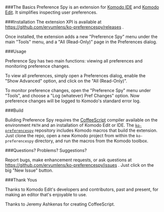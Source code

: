 
###The Basics
Preference Spy is an extension for [Komodo IDE](http://komodoide.com/) and [Komodo Edit](http://komodoide.com/komodo-edit/).
It simplifies inspecting user preferences.

###Installation
The extension XPI is available at https://github.com/ervumlens/ko-preferencespy/releases .

Once installed, the extension adds a new "Preference Spy" menu under the main "Tools" menu,
and a "All (Read-Only)" page in the Preferences dialog.

###Usage

Preference Spy has two main functions: viewing all preferences and monitoring preference changes.

To view all preferences, simply open a Preferences dialog, enable the "Show Advanced" option,
and click on the "All (Read-Only)".

To monitor preference changes, open the "Preference Spy" menu under "Tools",
and choose a "Log (whatever) Pref Changes" option. Now preference changes will be logged to Komodo's
standard error log.

###Build

Building Preference Spy requires the [CoffeeScript](http://coffeescript.org) compiler available on the environment `PATH` and an installation of Komodo Edit or IDE.
The [`ko-preferencespy`](https://github.com/ervumlens/ko-preferencespy) repository includes Komodo macros that build the extension.
Just clone the repo, open a new Komodo project from within the `ko-preferencespy` directory, and run the macros from the Komodo toolbox.

###Questions? Problems? Suggestions?

Report bugs, make enhancement requests, or ask questions at https://github.com/ervumlens/ko-preferencespy/issues . Just click on the big "New Issue" button.

###Thank Yous

Thanks to Komodo Edit's developers and contributors, past and present, for making an editor that's enjoyable to use.

Thanks to Jeremy Ashkenas for creating CoffeeScript.
